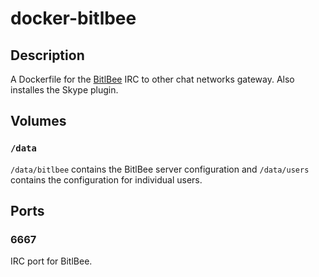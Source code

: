 # docker-bitlbee

## Description

A Dockerfile for the [BitlBee](http://www.bitlbee.org/) IRC to other chat networks gateway. Also installes the Skype plugin.

## Volumes

### `/data`

`/data/bitlbee` contains the BitlBee server configuration and `/data/users` contains the configuration for individual users.

## Ports

### 6667

IRC port for BitlBee.

